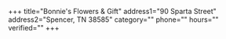 +++
title="Bonnie's Flowers & Gift"
address1="90 Sparta Street"
address2="Spencer, TN 38585"
category=""
phone=""
hours=""
verified=""
+++
